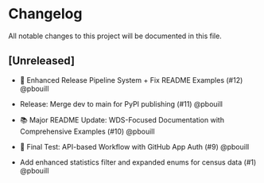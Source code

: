 # Changelog

All notable changes to this project will be documented in this file.

## [Unreleased]

* 🚀 Enhanced Release Pipeline System + Fix README Examples (#12) @pbouill

* Release: Merge dev to main for PyPI publishing (#11) @pbouill

* 📚 Major README Update: WDS-Focused Documentation with Comprehensive Examples (#10) @pbouill

* 🔬 Final Test: API-based Workflow with GitHub App Auth (#9) @pbouill

* Add enhanced statistics filter and expanded enums for census data (#1) @pbouill